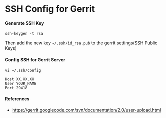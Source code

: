 # SSH Config for Gerrit

#### Generate SSH Key

    ssh-keygen -t rsa

Then add the new key `~/.ssh/id_rsa.pub` to the gerrit settings(SSH Public Keys)

#### Config SSH for Gerrit Server

    vi ~/.ssh/config

    Host XX.XX.XX
    User YOUR_NAME
    Port 29418

#### References

* <https://gerrit.googlecode.com/svn/documentation/2.0/user-upload.html>